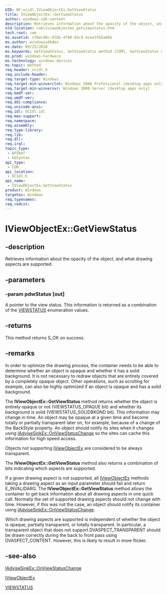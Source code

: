 ```yaml
---
UID: NF:ocidl.IViewObjectEx.GetViewStatus
title: IViewObjectEx::GetViewStatus
author: windows-sdk-content
description: Retrieves information about the opacity of the object, and what drawing aspects are supported.
old-location: com\iviewobjectex_getviewstatus.htm
tech.root: com
ms.assetid: cf8ec90c-07bb-4f60-93c9-4cee3fb5a056
ms.author: windowssdkdev
ms.date: 09/25/2018
ms.keywords: GetViewStatus, GetViewStatus method [COM], GetViewStatus method [COM],IViewObjectEx interface, IViewObjectEx interface [COM],GetViewStatus method, IViewObjectEx.GetViewStatus, IViewObjectEx::GetViewStatus, _ole_iviewobjectex_getviewstatus, com.iviewobjectex_getviewstatus, ocidl/IViewObjectEx::GetViewStatus
ms.prod: windows-hardware
ms.technology: windows-devices
ms.topic: method
req.header: ocidl.h
req.include-header: 
req.target-type: Windows
req.target-min-winverclnt: Windows 2000 Professional [desktop apps only]
req.target-min-winversvr: Windows 2000 Server [desktop apps only]
req.kmdf-ver: 
req.umdf-ver: 
req.ddi-compliance: 
req.unicode-ansi: 
req.idl: OCIdl.idl
req.max-support: 
req.namespace: 
req.assembly: 
req.type-library: 
req.lib: 
req.dll: 
req.irql: 
topic_type:
 - APIRef
 - kbSyntax
api_type:
 - COM
api_location:
 - OCIdl.h
api_name:
 - IViewObjectEx.GetViewStatus
product: Windows
targetos: Windows
req.typenames: 
req.redist: 
---
```


# IViewObjectEx::GetViewStatus


## -description


Retrieves information about the opacity of the object, and what drawing aspects are supported.


## -parameters




### -param pdwStatus [out]

A pointer to the view status. This information is returned as a combination of the <a href="https://msdn.microsoft.com/7b3118af-db29-4eb1-9b1b-38a8ebe42f19">VIEWSTATUS</a> enumeration values.


## -returns



This method returns S_OK on success.




## -remarks



In order to optimize the drawing process, the container needs to be able to determine whether an object is opaque and whether it has a solid background. It is not necessary to redraw objects that are entirely covered by a completely opaque object. Other operations, such as scrolling for example, can also be highly optimized if an object is opaque and has a solid background.

The <b>IViewObjectEx::GetViewStatus</b> method returns whether the object is entirely opaque or not (VIEWSTATUS_OPAQUE bit) and whether its background is solid (VIEWSTATUS_SOLIDBKGND bit). This information may change in time. An object may be opaque at a given time and become totally or partially transparent later on, for example, because of a change of the BackStyle property. An object should notify its sites when it changes using <a href="https://msdn.microsoft.com/9d5129aa-341c-4c69-8c0c-b7c3e62a57c1">IAdviseSinkEx::OnViewStatusChange</a> so the sites can cache this information for high speed access.

Objects not supporting <a href="https://msdn.microsoft.com/4e677ec6-9c9e-4ee7-bb7f-1df6e590319b">IViewObjectEx</a> are considered to be always transparent.

The <b>IViewObjectEx::GetViewStatus</b> method also returns a combination of bits indicating which aspects are supported.

If a given drawing aspect is not supported, all <a href="https://msdn.microsoft.com/4e677ec6-9c9e-4ee7-bb7f-1df6e590319b">IViewObjectEx</a> methods taking a drawing aspect as an input parameter should fail and return E_INVALIDARG. The <b>IViewObjectEx::GetViewStatus</b> method allows the container to get back information about all drawing aspects in one quick call. Normally the set of supported drawing aspects should not change with time. However, if this was not the case, an object should notify its container using <a href="https://msdn.microsoft.com/9d5129aa-341c-4c69-8c0c-b7c3e62a57c1">IAdviseSinkEx::OnViewStatusChange</a>.

Which drawing aspects are supported is independent of whether the object is opaque, partially transparent, or totally transparent. In particular, a transparent object that does not support DVASPECT_TRANSPARENT should be drawn correctly during the back to front pass using DVASPECT_CONTENT. However, this is likely to result in more flicker.




## -see-also




<a href="https://msdn.microsoft.com/9d5129aa-341c-4c69-8c0c-b7c3e62a57c1">IAdviseSinkEx::OnViewStatusChange</a>



<a href="https://msdn.microsoft.com/4e677ec6-9c9e-4ee7-bb7f-1df6e590319b">IViewObjectEx</a>



<a href="https://msdn.microsoft.com/7b3118af-db29-4eb1-9b1b-38a8ebe42f19">VIEWSTATUS</a>
 

 

